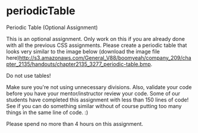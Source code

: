 # periodicTable
Periodic Table (Optional Assignment)

This is an optional assignment. Only work on this if you are already done with all the previous CSS assignments. Please create a periodic table that looks very similar to the image below (download the image file here)http://s3.amazonaws.com/General_V88/boomyeah/company_209/chapter_2135/handouts/chapter2135_3277_periodic-table.bmp.

Do not use tables!



Make sure you're not using unnecessary divisions. Also, validate your code before you have your mentor/instructor review your code. Some of our students have completed this assignment with less than 150 lines of code! See if you can do something similar without of course putting too many things in the same line of code. :)

Please spend no more than 4 hours on this assignment.
